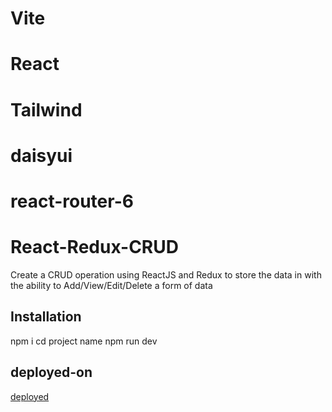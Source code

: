 # Vite
# React
# Tailwind
# daisyui
# react-router-6
# React-Redux-CRUD
Create a CRUD operation using ReactJS and Redux to store the data in
with the ability to Add/View/Edit/Delete a form of data
## Installation
npm i
cd project name
npm run dev
## deployed-on
[deployed]([https:](https://631b4060f6ff15005eaf8c7b--bespoke-gelato-0418d9.netlify.app/))
